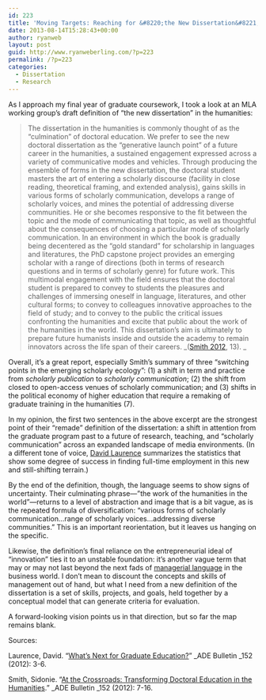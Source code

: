 ```yaml
---
id: 223
title: 'Moving Targets: Reaching for &#8220;the New Dissertation&#8221; in the Humanities'
date: 2013-08-14T15:28:43+00:00
author: ryanweb
layout: post
guid: http://www.ryanweberling.com/?p=223
permalink: /?p=223
categories:
  - Dissertation
  - Research
---
```

<span class="Z3988" title="ctx_ver=Z39.88-2004&rft_val_fmt=info%3Aofi%2Ffmt%3Akev%3Amtx%3Adc&rfr_id=info%3Asid%2Focoins.info%3Agenerator&rft.type=&rft.format=text&rft.title=Moving+Targets%3A+Reaching+for+%22the+New+Dissertation%22+in+the+Humanities&rft.source=Ryan+Weberling&rft.date=2013-08-14&rft.identifier=http%3A%2F%2Fryanweberling.com%2F%3Fp%3D223&rft.language=English&rft.subject=Dissertation&rft.subject=Research&rft.aulast=Weberling&rft.aufirst=Ryan"></span>

As I approach my final year of graduate coursework, I took a look at an MLA working group&#8217;s draft definition of &#8220;the new dissertation&#8221; in the humanities:

> The dissertation in the humanities is commonly thought of as the “culmination” of doctoral education. We prefer to see the new doctoral dissertation as the “generative launch point” of a future career in the humanities, a sustained engagement expressed across a variety of communicative modes and vehicles. Through producing the ensemble of forms in the new dissertation, the doctoral student masters the art of entering a scholarly discourse (facility in close reading, theoretical framing, and extended analysis), gains skills in various forms of scholarly communication, develops a range of scholarly voices, and mines the potential of addressing diverse communities. He or she becomes responsive to the fit between the topic and the mode of communicating that topic, as well as thoughtful about the consequences of choosing a particular mode of scholarly communication. In an environment in which the book is gradually being decentered as the “gold standard” for scholarship in languages and literatures, the PhD capstone project provides an emerging scholar with a range of directions (both in terms of research questions and in terms of scholarly genre) for future work. This multimodal engagement with the field ensures that the doctoral student is prepared to convey to students the pleasures and challenges of immersing oneself in language, literatures, and other cultural forms; to convey to colleagues innovative approaches to the field of study; and to convey to the public the critical issues confronting the humanities and excite that public about the work of the humanities in the world. This dissertation’s aim is ultimately to prepare future humanists inside and outside the academy to remain innovators across the life span of their careers. _([Smith 2012](http://www.mla.org/adefl_bulletin_c_ade_152_7&from=adefl_bulletin_t_ade152_0), 13). _

Overall, it&#8217;s a great report, especially Smith&#8217;s summary of three &#8220;switching points in the emerging scholarly ecology&#8221;: (1) a shift in term and practice from _scholarly publication_ to _scholarly communication_; (2) the shift from closed to open-access venues of scholarly communication; and (3) shifts in the political economy of higher education that require a remaking of graduate training in the humanities (7).

In my opinion, the first two sentences in the above excerpt are the strongest point of their &#8220;remade&#8221; definition of the dissertation: a shift in attention from the graduate program past to a future of research, teaching, and &#8220;scholarly communication&#8221; across an expanded landscape of media environments. (In a different tone of voice, [David Laurence](http://www.mla.org/adefl_bulletin_c_ade_152_3&from=adefl_bulletin_t_ade152_0) summarizes the statistics that show some degree of success in finding full-time employment in this new and still-shifting terrain.)

By the end of the definition, though, the language seems to show signs of uncertainty. Their culminating phrase—&#8221;the work of the humanities in the world&#8221;—returns to a level of abstraction and image that is a bit vague, as is the repeated formula of diversification: &#8220;various forms of scholarly communication&#8230;range of scholarly voices&#8230;addressing diverse communities.&#8221; This is an important reorientation, but it leaves us hanging on the specific.

Likewise, the definition&#8217;s final reliance on the entrepreneurial ideal of &#8220;innovation&#8221; ties it to an unstable foundation: it&#8217;s another vague term that may or may not last beyond the next fads of [managerial language](http://www.stickings90.supanet.com/pages/buzzword.htm) in the business world. I don&#8217;t mean to discount the concepts and skills of management out of hand, but what I need from a new definition of the dissertation is a set of skills, projects, and goals, held together by a conceptual model that can generate criteria for evaluation.

A forward-looking vision points us in that direction, but so far the map remains blank.

Sources:

Laurence, David. &#8220;[What&#8217;s Next for Graduate Education?](http://www.mla.org/adefl_bulletin_c_ade_152_3&from=adefl_bulletin_t_ade152_0)&#8221; _ADE Bulletin _152 (2012): 3-6.

Smith, Sidonie. &#8220;[At the Crossroads: Transforming Doctoral Education in the Humanities](http://www.mla.org/adefl_bulletin_c_ade_152_7&from=adefl_bulletin_t_ade152_0).&#8221; _ADE Bulletin _152 (2012): 7-16.